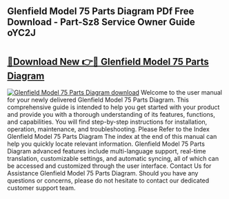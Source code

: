 ## Glenfield Model 75 Parts Diagram PDf Free Download - Part-Sz8 Service Owner Guide oYC2J

# <h2><a href="http://dfpxjf0.blite.top/?on=Glenfield+Model+75+Parts+Diagram">🔗Download New 👉🔴 Glenfield Model 75 Parts Diagram</a></h2>

[![Glenfield Model 75 Parts Diagram download](https://i.imgur.com/lujVjoI.png)](http://dfpxjf0.blite.top/?on=Glenfield+Model+75+Parts+Diagram)
Welcome to the user manual for your newly delivered Glenfield Model 75 Parts Diagram. This comprehensive guide is intended to help you get started with your product and provide you with a thorough understanding of its features, functions, and capabilities. You will find step-by-step instructions for installation, operation, maintenance, and troubleshooting. Please Refer to the Index Glenfield Model 75 Parts Diagram The index at the end of this manual can help you quickly locate relevant information. Glenfield Model 75 Parts Diagram advanced features include multi-language support, real-time translation, customizable settings, and automatic syncing, all of which can be accessed and customized through the user interface. Contact Us for Assistance Glenfield Model 75 Parts Diagram. Should you have any questions or concerns, please do not hesitate to contact our dedicated customer support team.
